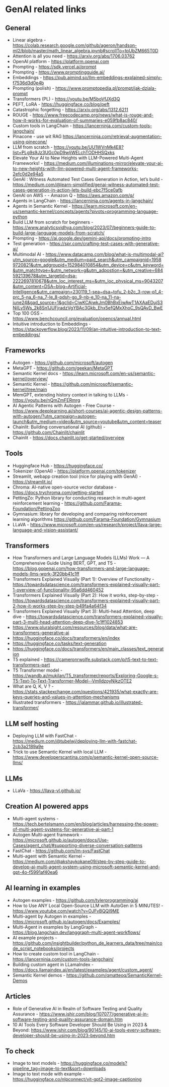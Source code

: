 # GenAI related links

## General

- Linear algebra - https://colab.research.google.com/github/ageron/handson-ml2/blob/master/math_linear_algebra.ipynb#scrollTo=tpUbZM665T0D
- Attention is all you need - https://arxiv.org/abs/1706.03762
- OpenAI platform - https://platform.openai.com
- Prompting - https://sdk.vercel.ai/prompt
- Prompting - https://www.promptingguide.ai/
- Embeddings - https://pub.aimind.so/llm-embeddings-explained-simply-f7536d3d0e4b
- Prompting (polish) - https://www.promptopedia.pl/prompt/jak-dziala-prompt
- Transformers (PL) - https://youtu.be/M5boVfJXd3Q
- PEFT, LoRA - https://huggingface.co/blog/peft
- Catastrophic forgetting - https://arxiv.org/abs/1312.6211
- ROUGE - https://www.freecodecamp.org/news/what-is-rouge-and-how-it-works-for-evaluation-of-summaries-e059fb8ac840/
- Custom tools in LangChain - https://lancerninja.com/custom-tools-langchain/
- Pinacone - use wit RAG https://lancerninja.com/retrieval-augmentation-using-pinecone/
- LLM from scratch - https://youtu.be/UU1WVnMk4E8?list=PLg9s9Jz3UGc0pD9wljWELchTODHHSQxks
- Elevate Your AI to New Heights with LLM-Powered Multi-Agent Frameworks! - https://medium.com/illuminations-mirror/elevate-your-ai-to-new-heights-with-llm-powered-multi-agent-frameworks-2efc0d2e94a5
- GenAI : Witness Automated Test Cases Generation in Action, let’s build - https://medium.com/@learn-simplified/genai-witness-automated-test-cases-generation-in-action-lets-build-ebc7f5ce0afb
- GenAI on AWS - - Amazon Q - https://aws.amazon.com/q/
- Agents in LangChain - https://lancerninja.com/agents-in-langchain/
- Agents in Semantic Kernel - https://learn.microsoft.com/en-us/semantic-kernel/concepts/agents?pivots=programming-language-python
- Build LLM from scratch for beginners - https://www.analyticsvidhya.com/blog/2023/07/beginners-guide-to-build-large-language-models-from-scratch/
- Prompting - https://ai.google.dev/gemini-api/docs/prompting-intro
- Test generation - https://spr.com/crafting-test-cases-with-generative-ai/
- Multimodal AI - https://www.datacamp.com/blog/what-is-multimodal-ai?utm_source=google&utm_medium=paid_search&utm_campaignid=19589720821&utm_adgroupid=152984010854&utm_device=c&utm_keyword=&utm_matchtype=&utm_network=g&utm_adpostion=&utm_creative=684592139678&utm_targetid=dsa-2222697810678&utm_loc_interest_ms=&utm_loc_physical_ms=9043207&utm_content=DSA~blog~Artificial-Intelligence&utm_campaign=230119_1-sea~dsa~tofu_2-b2c_3-row-p1_4-prc_5-na_6-na_7-le_8-pdsh-go_9-nb-e_10-na_11-na-june24&gad_source=1&gclid=CjwKCAjwkJm0BhBxEiwAwT1AXAaEDujS3NilLy5Ws_2k8Sn1JUFjradzVgYBAc3Gkb_Ehx5efQMxXhoC_9sQAvD_BwE
- Top 100 OSS - https://www.benchcouncil.org/evaluation/opencs/annual.html
- Intuitive introduction to Embeddings - https://stackoverflow.blog/2023/11/09/an-intuitive-introduction-to-text-embeddings/


## Frameworks

- Autogen - https://github.com/microsoft/autogen
- MetaGPT - https://github.com/geekan/MetaGPT
- Semantic Kernel docs - https://learn.microsoft.com/en-us/semantic-kernel/overview/
- Semantic Kernel - https://github.com/microsoft/semantic-kernel/tree/main
- MemGPT, extending history context in talking to LLMs - https://youtu.be/nQmZmFERmrg 
- AI Agentic Patterns with Autogen - Free Course - https://www.deeplearning.ai/short-courses/ai-agentic-design-patterns-with-autogen/?utm_campaign=autogen-launch&utm_medium=video&utm_source=youtube&utm_content=teaser
- Chainlit: Building conversational AI (github) - https://github.com/Chainlit/chainlit
- Chainlit - https://docs.chainlit.io/get-started/overview

## Tools

- Huggingface Hub - https://huggingface.co/
- Tokenizer (OpenAI) - https://platform.openai.com/tokenizer
- Streamlit, webapp creation tool (nice for playing with GenAI) - https://streamlit.io/
- Chroma: AI-native open-source vector database - https://docs.trychroma.com/getting-started
- PettingZo: Python library for conducting research in multi-agent reinforcement learning - https://github.com/Farama-Foundation/PettingZoo
- Gymnasium: library for developing and comparing reinforcement learning algorithms  https://github.com/Farama-Foundation/Gymnasium
- LLaVA - https://www.microsoft.com/en-us/research/project/llava-large-language-and-vision-assistant/


## Transformers
- How Transformers and Large Language Models (LLMs) Work — A Comprehensive Guide Using BERT, GPT, and T5 - https://blog.gopenai.com/how-transformers-and-large-language-models-llms-work-3f20bb41c1ff
- Transformers Explained Visually (Part 1): Overview of Functionality -  https://towardsdatascience.com/transformers-explained-visually-part-1-overview-of-functionality-95a6dd460452
- Transformers Explained Visually (Part 2): How it works, step-by-step - https://towardsdatascience.com/transformers-explained-visually-part-2-how-it-works-step-by-step-b49fa4a64f34
- Transformers Explained Visually (Part 3): Multi-head Attention, deep dive - https://towardsdatascience.com/transformers-explained-visually-part-3-multi-head-attention-deep-dive-1c1ff1024853
- https://www.pluralsight.com/resources/blog/data/what-are-transformers-generative-ai   
- https://huggingface.co/docs/transformers/en/index
- https://huggingface.co/tasks/text-generation
- https://huggingface.co/docs/transformers/en/main_classes/text_generation 
- T5 explained - https://cameronrwolfe.substack.com/p/t5-text-to-text-transformers-part 
- T5 Transformer model - https://wandb.ai/mukilan/T5_transformer/reports/Exploring-Google-s-T5-Text-To-Text-Transformer-Model--VmlldzoyNjkzOTE2 
- What are Q, K, V ? - https://stats.stackexchange.com/questions/421935/what-exactly-are-keys-queries-and-values-in-attention-mechanisms
- Illustrated transformers - https://jalammar.github.io/illustrated-transformer/

## LLM self hosting

- Deploying LLM with FastChat - https://medium.com/@tubelwj/deploying-llm-with-fastchat-2cb3a2189a9e
- Trick to use Semantic Kernel with local LLM - https://www.developerscantina.com/p/semantic-kernel-open-source-llms/

## LLMs

- LLaVa - https://llava-vl.github.io/

## Creation AI powered apps

- Multi-agent systems - https://tech.bertelsmann.com/en/blog/articles/harnessing-the-power-of-multi-agent-systems-for-generative-ai-part-1
- Autogen Multi-agent framework - https://microsoft.github.io/autogen/docs/Use-Cases/agent_chat/#supporting-diverse-conversation-patterns
- FastChat - https://github.com/lm-sys/FastChat
- Multi-agent with Semantic Kernel - https://medium.com/@akshaykokane09/step-by-step-guide-to-develop-ai-multi-agent-system-using-microsoft-semantic-kernel-and-gpt-4o-f5991af40ea6

## AI learning in examples

- Autogen examples - https://github.com/tylerprogramming/ai
- How to Use ANY Local Open-Source LLM with AutoGen in 5 MINUTES! - https://www.youtube.com/watch?v=OJFvBQQI9ME
- Multi-agent by Autogen in examples - https://microsoft.github.io/autogen/docs/Examples/
- Multi-Agent in examples by LangGraph - https://blog.langchain.dev/langgraph-multi-agent-workflows/
- AI example projects - https://github.com/insightbuilder/python_de_learners_data/tree/main/code_script_notebooks/projects
- How to create custom tool in LangChain - https://lancerninja.com/custom-tools-langchain/
- Building custom agent in LLamaIndex - https://docs.llamaindex.ai/en/latest/examples/agent/custom_agent/
- Semantic Kernel demos - https://github.com/qmatteoq/SemanticKernel-Demos

## Articles

- Role of Generative AI in Realm of Software Testing and Quality Assurance - https://www.ishir.com/blog/107077/generative-ai-in-software-testing-and-quality-assurance-domain.htm
- 10 AI Tools Every Software Developer Should Be Using in 2023 & Beyond: https://www.ishir.com/blog/90145/10-ai-tools-every-software-developer-should-be-using-in-2023-beyond.htm
## To check

- Image to text models - https://huggingface.co/models?pipeline_tag=image-to-text&sort=downloads
- Image to text mode with example - https://huggingface.co/nlpconnect/vit-gpt2-image-captioning
